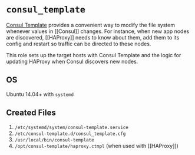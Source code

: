# `consul_template`

[Consul Template](https://github.com/hashicorp/consul-template) provides a convenient way to modify the file system whenever values in [[Consul]] changes. For instance, when new app nodes are discovered, [[HAProxy]] needs to know about them, add them to its config and restart so traffic can be directed to these nodes.

This role sets up the target hosts with Consul Template and the logic for updating HAProxy when Consul discovers new nodes.

## OS

Ubuntu 14.04+ with `systemd`

## Created Files

1. `/etc/systemd/system/consul-template.service`
2. `/etc/consul-template.d/consul_template.cfg`
3. `/usr/local/bin/consul-template`
4. `/opt/consul-template/haproxy.ctmpl` (when used with [[HAProxy]])
